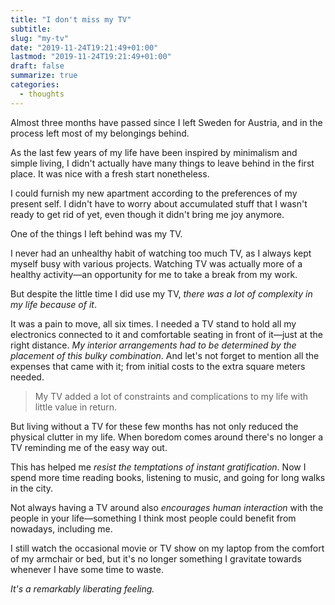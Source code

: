 ```yaml
---
title: "I don't miss my TV"
subtitle:
slug: "my-tv"
date: "2019-11-24T19:21:49+01:00"
lastmod: "2019-11-24T19:21:49+01:00"
draft: false
summarize: true
categories:
  - thoughts
---
```


Almost three months have passed since I left Sweden for Austria, and in the process left most of my belongings behind.

As the last few years of my life have been inspired by minimalism and simple living, I didn't actually have many things to leave behind in the first place. It was nice with a fresh start nonetheless.

I could furnish my new apartment according to the preferences of my present self. I didn't have to worry about accumulated stuff that I wasn't ready to get rid of yet, even though it didn't bring me joy anymore.

One of the things I left behind was my TV.

<!--more-->

I never had an unhealthy habit of watching too much TV, as I always kept myself busy with various projects. Watching TV was actually more of a healthy activity—an opportunity for me to take a break from my work.

But despite the little time I did use my TV, _there was a lot of complexity in my life because of it_.

It was a pain to move, all six times. I needed a TV stand to hold all my electronics connected to it and comfortable seating in front of it—just at the right distance. _My interior arrangements had to be determined by the placement of this bulky combination_. And let's not forget to mention all the expenses that came with it; from initial costs to the extra square meters needed.

> My TV added a lot of constraints and complications to my life with little value in return.</p>

But living without a TV for these few months has not only reduced the physical clutter in my life. When boredom comes around there's no longer a TV reminding me of the easy way out.

This has helped me _resist the temptations of instant gratification_. Now I spend more time reading books, listening to music, and going for long walks in the city.

Not always having a TV around also _encourages human interaction_ with the people in your life—something I think most people could benefit from nowadays, including me.

I still watch the occasional movie or TV show on my laptop from the comfort of my armchair or bed, but it's no longer something I gravitate towards whenever I have some time to waste.

_It's a remarkably liberating feeling._
